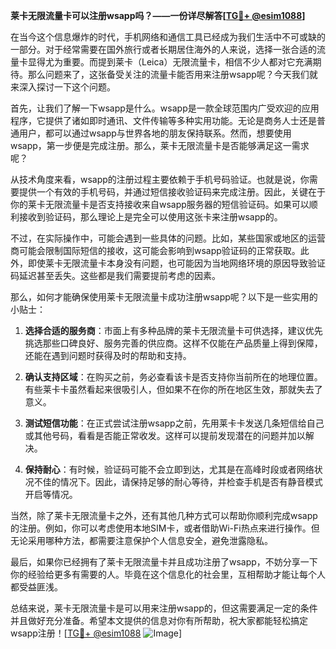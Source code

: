 **莱卡无限流量卡可以注册wsapp吗？——一份详尽解答[[TG💪+ @esim1088](https://t.me/s/esim1088)]**

在当今这个信息爆炸的时代，手机网络和通信工具已经成为我们生活中不可或缺的一部分。对于经常需要在国外旅行或者长期居住海外的人来说，选择一张合适的流量卡显得尤为重要。而提到莱卡（Leica）无限流量卡，相信不少人都对它充满期待。那么问题来了，这张备受关注的流量卡能否用来注册wsapp呢？今天我们就来深入探讨一下这个问题。

首先，让我们了解一下wsapp是什么。wsapp是一款全球范围内广受欢迎的应用程序，它提供了诸如即时通讯、文件传输等多种实用功能。无论是商务人士还是普通用户，都可以通过wsapp与世界各地的朋友保持联系。然而，想要使用wsapp，第一步便是完成注册。那么，莱卡无限流量卡是否能够满足这一需求呢？

从技术角度来看，wsapp的注册过程主要依赖于手机号码验证。也就是说，你需要提供一个有效的手机号码，并通过短信接收验证码来完成注册。因此，关键在于你的莱卡无限流量卡是否支持接收来自wsapp服务器的短信验证码。如果可以顺利接收到验证码，那么理论上是完全可以使用这张卡来注册wsapp的。

不过，在实际操作中，可能会遇到一些具体的问题。比如，某些国家或地区的运营商可能会限制国际短信的接收，这可能会影响到wsapp验证码的正常获取。此外，即使莱卡无限流量卡本身没有问题，也可能因为当地网络环境的原因导致验证码延迟甚至丢失。这些都是我们需要提前考虑的因素。

那么，如何才能确保使用莱卡无限流量卡成功注册wsapp呢？以下是一些实用的小贴士：

1. **选择合适的服务商**：市面上有多种品牌的莱卡无限流量卡可供选择，建议优先挑选那些口碑良好、服务完善的供应商。这样不仅能在产品质量上得到保障，还能在遇到问题时获得及时的帮助和支持。
   
2. **确认支持区域**：在购买之前，务必查看该卡是否支持你当前所在的地理位置。有些莱卡卡虽然看起来很吸引人，但如果不在你的所在地区生效，那就失去了意义。

3. **测试短信功能**：在正式尝试注册wsapp之前，先用莱卡卡发送几条短信给自己或其他号码，看看是否能正常收发。这样可以提前发现潜在的问题并加以解决。

4. **保持耐心**：有时候，验证码可能不会立即到达，尤其是在高峰时段或者网络状况不佳的情况下。因此，请保持足够的耐心等待，并检查手机是否有静音模式开启等情况。

当然，除了莱卡无限流量卡之外，还有其他几种方式可以帮助你顺利完成wsapp的注册。例如，你可以考虑使用本地SIM卡，或者借助Wi-Fi热点来进行操作。但无论采用哪种方法，都需要注意保护个人信息安全，避免泄露隐私。

最后，如果你已经拥有了莱卡无限流量卡并且成功注册了wsapp，不妨分享一下你的经验给更多有需要的人。毕竟在这个信息化的社会里，互相帮助才能让每个人都受益匪浅。

总结来说，莱卡无限流量卡是可以用来注册wsapp的，但这需要满足一定的条件并且做好充分准备。希望本文提供的信息对你有所帮助，祝大家都能轻松搞定wsapp注册！[[TG💪+ @esim1088](https://t.me/s/esim1088) ![Image](https://i.postimg.cc/4NQfJmqS/Snipaste-2025-05-13-00-14-12.png)]